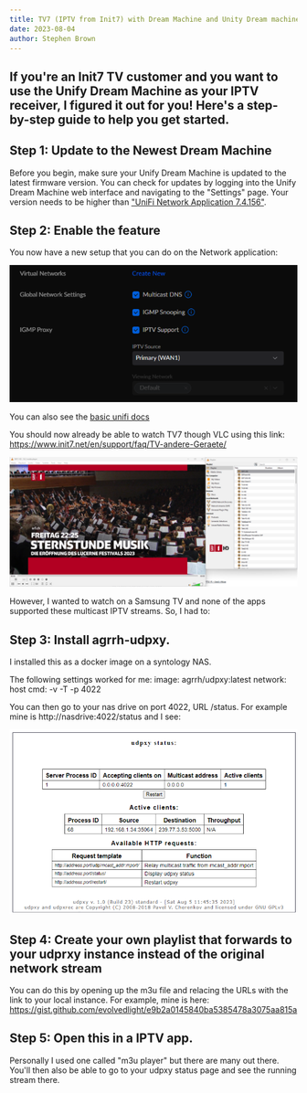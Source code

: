 ```yaml
---
title: TV7 (IPTV from Init7) with Dream Machine and Unity Dream machine
date: 2023-08-04
author: Stephen Brown
---
```


If you're an Init7 TV customer and you want to use the Unify Dream Machine as your IPTV receiver, I figured it out for you! Here's a step-by-step guide to help you get started.
---

## Step 1: Update to the Newest Dream Machine

Before you begin, make sure your Unify Dream Machine is updated to the latest firmware version. You can check for updates by logging into the Unify Dream Machine web interface and navigating to the "Settings" page.
Your version needs to be higher than ["UniFi Network Application 7.4.156"](https://community.ui.com/releases/UniFi-Network-Application-7-4-156/15ac6260-9cd1-4ac3-a91c-4880c1c87882).

## Step 2: Enable the feature

You now have a new setup that you can do on the Network application:

![udpxy](/images/network-iptv.png)

You can also see the [basic unifi docs](https://help.ui.com/hc/en-us/articles/14957610078615-UniFi-Gateway-IGMP-Proxy-IPTV-#:~:text=How%20Does%20it%20Work%3F,box%20that%20receives%20the%20traffic.)

You should now already be able to watch TV7 though VLC using this link: https://www.init7.net/en/support/faq/TV-andere-Geraete/

![udpxy](/images/vlc-tv7.png)

However, I wanted to watch on a Samsung TV and none of the apps supported these multicast IPTV streams. So, I had to:

## Step 3: Install agrrh-udpxy.

I installed this as a docker image on a syntology NAS.

The following settings worked for me:
image: agrrh/udpxy:latest
network: host
cmd: -v -T -p 4022

You can then go to your nas drive on port 4022, URL /status. For example mine is http://nasdrive:4022/status and I see:

![udpxy](/images/udpxy.png)

## Step 4: Create your own playlist that forwards to your udprxy instance instead of the original network stream

You can do this by opening up the m3u file and relacing the URLs with the link to your local instance. For example, mine is here:
https://gist.github.com/evolvedlight/e9b2a0145840ba5385478a3075aa815a

## Step 5: Open this in a IPTV app.

Personally I used one called "m3u player" but there are many out there. You'll then also be able to go to your udpxy status page and see the running stream there.